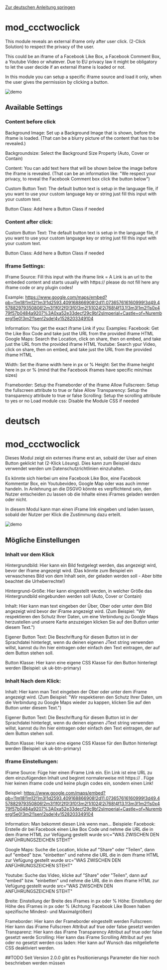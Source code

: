 [Zur deutschen Anleitung springen](#deutsch)

# mod_ccctwoclick
This module reveals an external iframe only after user click. (2-Click Solution) to respect the privacy of the user.

This could be an iframe of a Facebook Like Box, a Facebook Comment Box, a Youtube Video or whatever.
Due to EU privacy law it might be obligatory to let the user decide if an external iframe is loaded or not.

In this module you can setup a specific iframe source and load it only,
when the user gives the permission by clicking a button.

![demo](https://raw.githubusercontent.com/coolcat-creations/mod_ccctwoclick/master/demo.gif)

## Available Settings
### Content before click

Background Image: Set up a Background Image that is shown, before the iframe is loaded. 
(That can be a blurry picture of the content that has to be revealed.)

Backgroundsize: Select the Background Size Property (Auto, Cover or Contain)

Content: You can add text here that will be shown below the image before the iframe is revealed.
(That can be an information like: "We respect your privacy, to reveal the Facebook Comment box click the button below")

Custom Button Text: The default button text is setup in the language file, if you want to use your custom language key or string just fill this input with your custom text.

Button Class: Add here a Button Class if needed

### Content after click:

Custom Button Text: The default button text is setup in the language file, if you want to use your custom language key or string just fill this input with your custom text.

Button Class: Add here a Button Class if needed

### Iframe Settings:
IFrame Source: Fill this input with the iframe link = A Link is an url to the embeded content and starts usually with https:// please do not fill here any iframe code or any plugin codes!

Example: https://www.google.com/maps/embed?pb=!1m18!1m12!1m3!1d2593.409168866908!2d11.073657616160999!3d49.457882979350806!2m3!1f0!2f0!3f0!3m2!1i1024!2i768!4f13.1!3m3!1m2!1s0x479f57b0484a9207%3A0xa52e33decf29c9b!2sImperial+Castle+of+Nuremberg!5e0!3m2!1sen!2sde!4v1528203349104

Information: You get the exact iframe Link if you:
  Examples:
  Facebook: Get the Like Box Code and take just the URL from the provided iframe HTML
  Google Maps: Search the Location, click on share, then on embed, and take just the URL from the provided iframe HTML
  Youtube: Search ypur Video, click on share, then on embed, and take just the URL from the provided iframe HTML

Width: Set the iframe width here in px or %
Height: Set the iframe height here in px or %
(mind that the Facebook iframes have specific min/max sizes)

Frameborder: Setup the Frameborder of the iframe
Allow Fullscreen: Setup the fullscreen attribute to true or false
Allow Transparency: Setup the transparency attribute to true or false
Scrolling: Setup the scrolling attribute to yes or no
Load module css: Disable the Module CSS if needed

# deutsch
# mod_ccctwoclick
Dieses Modul zeigt ein externes iframe erst an, sobald der User auf einen Button geklickt hat (2-Klick Lösung). Dies kann zum Beispiel dazu verwendet werden um Datenschutzrichtlinien einzuhalten. 

Es könnte sich hierbei um eine Facebook Like Box, eine Facebook Kommentar Box, ein Youtubevideo, Google Map oder was auch immer handeln. In Anlehnung an die DSGVO könnte es verpflichtend sein, den Nutzer entscheiden zu lassen ob die Inhalte eines iFrames geladen werden oder nicht. 

In diesem Modul kann man einen iFrame link eingeben und laden lassen, sobald der Nutzer per Klick die Zustimmung dazu erteilt.

![demo](https://raw.githubusercontent.com/coolcat-creations/mod_ccctwoclick/master/demo.gif)

## Mögliche Einstellungen
### Inhalt vor dem Klick

Hintergrundbild: Hier kann ein Bild festgelegt werden, das angezeigt wird, bevor der iframe angezeigt wird. 
(Das könnte zum Beispiel ein verwaschenes Bild von dem Inhalt sein, der geladen werden soll - Aber bitte beachtet die Urheberrechte!)

Hintergrund-Größe: Hier kann eingestellt werden, in welcher Größe das Hintergrundbild eingebunden werden soll (Auto, Cover or Contain)

Inhalt: Hier kann man text eingeben der Über, Ober oder unter dem Bild angezeigt wird bevor der iFrame angezeigt wird.
(Zum Beispiel: "Wir respektieren den Schutz Ihrer Daten, um eine Verbindung zu Google Maps herzustellen und unsere Karte anzuzeigen klicken Sie auf den Button unter diesem Text.")

Eigener Button Text: Die Beschriftung für diesen Button ist in der Sprachdatei hinterlegt, wenn du deinen eigenen JText string verwenden willst, kannst du ihn hier eintragen oder einfach den Text eintragen, der auf dem Button stehen soll. 

Button Klasse: Hier kann eine eigene CSS Klasse für den Button hinterlegt werden (Beispiel: uk uk-btn-primary)

### Inhalt Nach dem Klick:

Inhalt: Hier kann man Text eingeben der Ober oder unter dem iFrame angezeigt wird.
(Zum Beispiel: "Wir respektieren den Schutz Ihrer Daten, um die Verbindung zu Google Maps wieder zu kappen, klicken Sie auf den Button unter diesem Text.")

Eigener Button Text: Die Beschriftung für diesen Button ist in der Sprachdatei hinterlegt, wenn du deinen eigenen JText string verwenden willst, kannst du ihn hier eintragen oder einfach den Text eintragen, der auf dem Button stehen soll. 

Button Klasse: Hier kann eine eigene CSS Klasse für den Button hinterlegt werden (Beispiel: uk uk-btn-primary)

### Iframe Einstellungen:
IFrame Source: Füge hier einen iFrame Link ein. Ein Link ist eine URL zu dem einzufügenden Inhalt und beginnt normalerweise mit https:// . Füge hier keinen iframe code und keine plugin codes ein, sondern einen Link! 

Beispiel: https://www.google.com/maps/embed?pb=!1m18!1m12!1m3!1d2593.409168866908!2d11.073657616160999!3d49.457882979350806!2m3!1f0!2f0!3f0!3m2!1i1024!2i768!4f13.1!3m3!1m2!1s0x479f57b0484a9207%3A0xa52e33decf29c9b!2sImperial+Castle+of+Nuremberg!5e0!3m2!1sen!2sde!4v1528203349104

Information: Man bekommt diesen Link wenn man...
  Beispiele:
  Facebook: Erstelle dir bei Facebook einen Like Box Code und nehme die URL die in dem iframe HTML zur Vefügung gestellt wurde src="WAS ZWISCHEN DEN ANFÜHRUNGSZEICHEN STEHT"
  
  Google Maps: Suche die Location, klicke auf "Share" oder "Teilen", dann auf "embed" bzw. "einbetten" und nehme die URL die in dem iframe HTML zur Vefügung gestellt wurde src="WAS ZWISCHEN DEN ANFÜHRUNGSZEICHEN STEHT"
  
  Youtube: Suche das Video, klicke auf "Share" oder "Teilen", dann auf "embed" bzw. "einbetten" und nehme die URL die in dem iframe HTML zur Vefügung gestellt wurde src="WAS ZWISCHEN DEN ANFÜHRUNGSZEICHEN STEHT"

Breite: Einstellung der Breite des iFrames in px oder %
Höhe: Einstellung der Höhe des iFrames in px oder %
(Achtung: Facebook Like Boxen haben spezifische Mindest- und Maximalgrößen)

Frameborder: Hier kann der Frameborder eingestellt werden
Fullscreen: Hier kann das iFrame Fullscreen Attribut auf true oder false gesetzt werden
Transparenz: Hier kann das iFrame Transparency Attribut auf true oder false gesetzt werde
Scrolling: Hier kann das iFrame Scrolling Attribut auf yes oder no gesetzt werden
css laden: Hier kann auf Wunsch das mitgelieferte CSS deaktiviert werden.

##TODO
Seit Version 2.0.0 gibt es Positionierungs Parameter die hier noch beschrieben werden müssen


